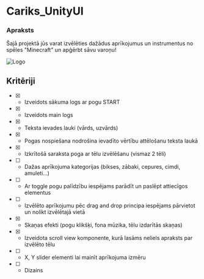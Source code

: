 # Cariks_UnityUI

### Apraksts
Šajā projektā jūs varat izvēlēties dažādus aprīkojumus un instrumentus no spēles "Minecraft" un apģērbt sāvu varoņu!

![Logo](https://assets.stickpng.com/images/580b57fcd9996e24bc43c2f5.png)

## Kritēriji
- [x] - Izveidots sākuma logs ar pogu START
- [x] - Izveidots main logs
- [x] - Teksta ievades lauki (vārds, uzvārds)
- [x] - Pogas nospiešana nodrošina ievadīto vērtību attēlošanu teksta laukā
- [x] - Izkrītošā saraksta poga ar tēlu izvēlēšanu (vismaz 2 tēli)
- [ ] - Dažas aprīkojuma kategorijas (bikses, zābaki, cepures, cimdi, amuleti...)
- [ ] - Ar toggle pogu palīdzību iespējams parādīt un paslēpt attiecīgos elementus
- [ ] - Izvēlēto aprīkojumu pēc drag and drop principa iespējams pārvietot un nolikt izvēlētajā vietā
- [x] - Skaņas efekti (pogu klikšķi, fona mūzika, tēlu izdarītās skaņas)
- [x] - Izveidota scroll view komponente, kurā lasāms neliels apraksts par izvēlēto tēlu
- [ ] - X, Y slider elementi lai mainīt aprīkojuma izmēru
- [ ] - Dizains
